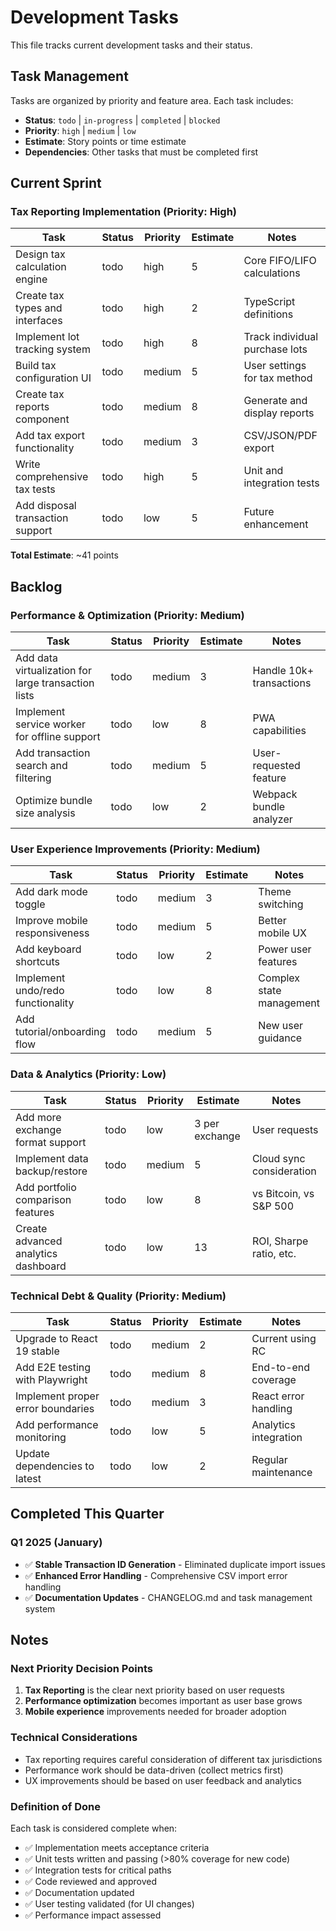 # Development Tasks

This file tracks current development tasks and their status. 

## Task Management

Tasks are organized by priority and feature area. Each task includes:
- **Status**: `todo` | `in-progress` | `completed` | `blocked`
- **Priority**: `high` | `medium` | `low`
- **Estimate**: Story points or time estimate
- **Dependencies**: Other tasks that must be completed first

## Current Sprint

### Tax Reporting Implementation (Priority: High)

| Task | Status | Priority | Estimate | Notes |
|------|--------|----------|----------|-------|
| Design tax calculation engine | todo | high | 5 | Core FIFO/LIFO calculations |
| Create tax types and interfaces | todo | high | 2 | TypeScript definitions |
| Implement lot tracking system | todo | high | 8 | Track individual purchase lots |
| Build tax configuration UI | todo | medium | 5 | User settings for tax method |
| Create tax reports component | todo | medium | 8 | Generate and display reports |
| Add tax export functionality | todo | medium | 3 | CSV/JSON/PDF export |
| Write comprehensive tax tests | todo | high | 5 | Unit and integration tests |
| Add disposal transaction support | todo | low | 5 | Future enhancement |

**Total Estimate**: ~41 points

## Backlog

### Performance & Optimization (Priority: Medium)

| Task | Status | Priority | Estimate | Notes |
|------|--------|----------|----------|-------|
| Add data virtualization for large transaction lists | todo | medium | 3 | Handle 10k+ transactions |
| Implement service worker for offline support | todo | low | 8 | PWA capabilities |
| Add transaction search and filtering | todo | medium | 5 | User-requested feature |
| Optimize bundle size analysis | todo | low | 2 | Webpack bundle analyzer |

### User Experience Improvements (Priority: Medium)

| Task | Status | Priority | Estimate | Notes |
|------|--------|----------|----------|-------|
| Add dark mode toggle | todo | medium | 3 | Theme switching |
| Improve mobile responsiveness | todo | medium | 5 | Better mobile UX |
| Add keyboard shortcuts | todo | low | 2 | Power user features |
| Implement undo/redo functionality | todo | low | 8 | Complex state management |
| Add tutorial/onboarding flow | todo | medium | 5 | New user guidance |

### Data & Analytics (Priority: Low)

| Task | Status | Priority | Estimate | Notes |
|------|--------|----------|----------|-------|
| Add more exchange format support | todo | low | 3 per exchange | User requests |
| Implement data backup/restore | todo | medium | 5 | Cloud sync consideration |
| Add portfolio comparison features | todo | low | 8 | vs Bitcoin, vs S&P 500 |
| Create advanced analytics dashboard | todo | low | 13 | ROI, Sharpe ratio, etc. |

### Technical Debt & Quality (Priority: Medium)

| Task | Status | Priority | Estimate | Notes |
|------|--------|----------|----------|-------|
| Upgrade to React 19 stable | todo | medium | 2 | Current using RC |
| Add E2E testing with Playwright | todo | medium | 8 | End-to-end coverage |
| Implement proper error boundaries | todo | medium | 3 | React error handling |
| Add performance monitoring | todo | low | 5 | Analytics integration |
| Update dependencies to latest | todo | low | 2 | Regular maintenance |

## Completed This Quarter

### Q1 2025 (January)
- ✅ **Stable Transaction ID Generation** - Eliminated duplicate import issues
- ✅ **Enhanced Error Handling** - Comprehensive CSV import error handling
- ✅ **Documentation Updates** - CHANGELOG.md and task management system

## Notes

### Next Priority Decision Points
1. **Tax Reporting** is the clear next priority based on user requests
2. **Performance optimization** becomes important as user base grows
3. **Mobile experience** improvements needed for broader adoption

### Technical Considerations
- Tax reporting requires careful consideration of different tax jurisdictions
- Performance work should be data-driven (collect metrics first)
- UX improvements should be based on user feedback and analytics

### Definition of Done
Each task is considered complete when:
- ✅ Implementation meets acceptance criteria
- ✅ Unit tests written and passing (>80% coverage for new code)
- ✅ Integration tests for critical paths
- ✅ Code reviewed and approved
- ✅ Documentation updated
- ✅ User testing validated (for UI changes)
- ✅ Performance impact assessed